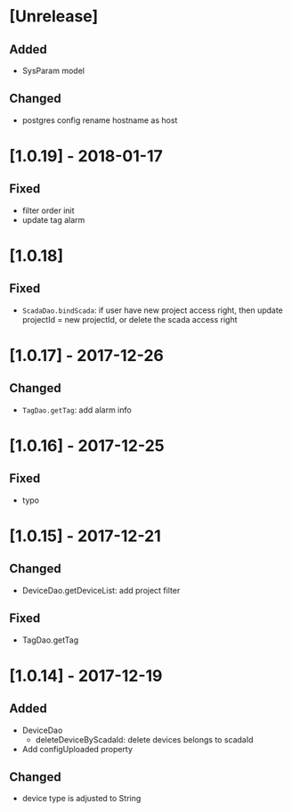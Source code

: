 # [Unrelease]
## Added
- SysParam model

## Changed
- postgres config rename hostname as host

# [1.0.19] - 2018-01-17
## Fixed
- filter order init
- update tag alarm

# [1.0.18]
## Fixed
- `ScadaDao.bindScada`: if user have new project access right, then update projectId = new projectId, or delete the scada access right

# [1.0.17] - 2017-12-26
## Changed
- `TagDao.getTag`: add alarm info

# [1.0.16] - 2017-12-25
## Fixed
- typo

# [1.0.15] - 2017-12-21
## Changed
- DeviceDao.getDeviceList: add project filter

## Fixed
- TagDao.getTag

# [1.0.14] - 2017-12-19
## Added
- DeviceDao
    - deleteDeviceByScadaId: delete devices belongs to scadaId
- Add configUploaded property

## Changed
- device type is adjusted to String